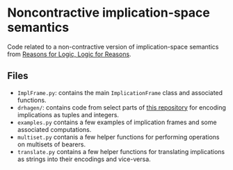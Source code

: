 # Noncontractive implication-space semantics

Code related to a non-contractive version of implication-space semantics from [Reasons for Logic, Logic for Reasons](https://www.routledge.com/Reasons-for-Logic-Logic-for-Reasons-Pragmatics-Semantics-and-Conceptual-Roles/Hlobil-Brandom/p/book/9781032360768?srsltid=AfmBOoplpor3txK6IAtez79PrJoYYraOi3I9mZ9_dybTk-RWkDJcO8M3). 

## Files

- `ImplFrame.py`: contains the main `ImplicationFrame` class and associated functions.
- `drhagen/`: contains code from select parts of [this repository](https://github.com/drhagen/pairing?tab=readme-ov-file) for encoding implications as tuples and integers.
- `examples.py` contains a few examples of implication frames and some associated computations.
- `multiset.py` contanis a few helper functions for performing operations on multisets of bearers.
- `translate.py` contains a few helper functions for translating implications as strings into their encodings and vice-versa.
